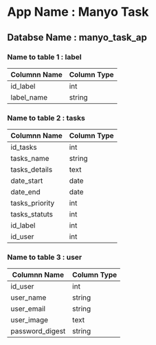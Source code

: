 # App Name : Manyo Task 

## Databse Name : manyo_task_ap

### Name to table 1 :  label

Columnn Name | Column Type
------------ | -------------
id_label     | int
label_name   | string

### Name to table 2 :  tasks

Columnn Name  | Column Type
------------- | -------------
id_tasks      | int
tasks_name    | string
tasks_details | text
date_start    | date
date_end      | date
tasks_priority| int
tasks_statuts | int
id_label      | int
id_user       | int


### Name to table 3 :  user

Columnn Name   | Column Type
-------------- | -------------
id_user        | int
user_name      | string
user_email     | string
user_image     | text
password_digest| string
